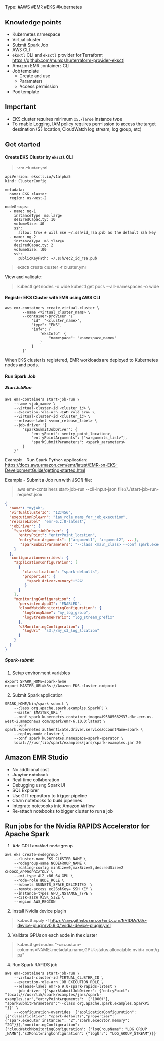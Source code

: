 Type: #AWS #EMR #EKS #kubernetes
## Knowledge points
- Kubernetes namespace
- Virtual cluster
- Submit Spark Job
- AWS CLI
- `eksctl` CLI and `eksctl` provider for Terraform: https://github.com/mumoshu/terraform-provider-eksctl
- Amazon EMR containers CLI
- Job template
  - Create and use
  - Paramaters
  - Access permission
- Pod template

## Important
- EKS cluster requires minimum `x5.xlarge` instance type
- To enable Logging, IAM policy requires permission to access the target destination (S3 location, CloudWatch log stream, log group, etc)

## Get started
#### Create EKS Cluster by `eksctl` CLI
> vim cluster.yml

```
apiVersion: eksctl.io/v1alpha5
kind: ClusterConfig

metadata:
  name: EKS-cluster
  region: us-west-2

nodeGroups:
  - name: ng-1
    instanceType: m5.large
    desiredCapacity: 10
    volumeSize: 80
    ssh:
      allow: true # will use ~/.ssh/id_rsa.pub as the default ssh key
  - name: ng-2
    instanceType: m5.xlarge
    desiredCapacity: 2
    volumeSize: 100
    ssh:
      publicKeyPath: ~/.ssh/ec2_id_rsa.pub
```
> eksctl create cluster -f cluster.yml

View and validate:
> kubectl get nodes -o wide
> kubectl get pods --all-namespaces -o wide

#### Register EKS Cluster with EMR using AWS CLI
```
aws emr-containers create-virtual-cluster \
        --name <virtual_cluster_name> \
        --container-provider '{
            "id": "<cluster_name>",
            "type": "EKS",
            "info": {
                "eksInfo": {
                    "namespace": "<namespace_name>"
                }
            }
        }'
``` 

When EKS cluster is registered, EMR workloads are deployed to Kubernetes nodes and pods. 

#### Run Spark Job
##### StartJobRun
```
aws emr-containers start-job-run \
    --name <job_name> \
    --virtual-cluster-id <cluster_id> \
    --execution-role-arn <IAM_role_arn> \
    --virtual-cluster-id <cluster_id> \
    --release-label <<emr_release_label> \
    --job-driver '{
        "sparkSubmitJobDriver": {
            "entryPoint": <entry_point_location>,
            "entryPointArguments": ["<arguments_list>"],
            "sparkSubmitParameters": <spark_parameters>
        }
    }'
```

Example - Run Spark Python application:
https://docs.aws.amazon.com/emr/latest/EMR-on-EKS-DevelopmentGuide/getting-started.html

Example - Submit a Job run with JSON file:
> aws emr-containers start-job-run --cli-input-json file://./start-job-run-request.json

```start-job-run-request.json
{
  "name": "myjob", 
  "virtualClusterId": "123456",  
  "executionRoleArn": "iam_role_name_for_job_execution", 
  "releaseLabel": "emr-6.2.0-latest", 
  "jobDriver": {
    "sparkSubmitJobDriver": {
      "entryPoint": "entryPoint_location",
      "entryPointArguments": ["argument1", "argument2", ...],  
       "sparkSubmitParameters": "--class <main_class> --conf spark.executor.instances=2 --conf spark.executor.memory=2G --conf spark.executor.cores=2 --conf spark.driver.cores=1"
    }
  }, 
  "configurationOverrides": {
    "applicationConfiguration": [
      {
        "classification": "spark-defaults", 
        "properties": {
          "spark.driver.memory":"2G"
         }
      }
    ], 
    "monitoringConfiguration": {
      "persistentAppUI": "ENABLED", 
      "cloudWatchMonitoringConfiguration": {
        "logGroupName": "my_log_group", 
        "logStreamNamePrefix": "log_stream_prefix"
      }, 
      "s3MonitoringConfiguration": {
        "logUri": "s3://my_s3_log_location"
      }
    }
  }
}
```

##### Spark-submit
1. Setup environment variables
```
export SPARK_HOME=spark-home
export MASTER_URL=k8s://Amazon EKS-cluster-endpoint
```

2. Submit Spark application
```
SPARK_HOME/bin/spark-submit \
    --class org.apache.spark.examples.SparkPi \
    --master $MASTER_URL \
    --conf spark.kubernetes.container.image=895885662937.dkr.ecr.us-west-2.amazonaws.com/spark/emr-6.10.0:latest \
    --conf spark.kubernetes.authenticate.driver.serviceAccountName=spark \
    --deploy-mode cluster \
    --conf spark.kubernetes.namespace=spark-operator \
    local:///usr/lib/spark/examples/jars/spark-examples.jar 20
```

## Amazon EMR Studio
- No addtiional cost
- Jupyter notebook
- Real-time collaboration
- Debugging using Spark UI
- SQL Explorer
- Use GIT repository to trigger pipeline
- Chain notebooks to build pipelines
- Integrate notebooks into Amazon Airflow
- Re-attach notebooks to bigger cluster to run a job
  

## Run jobs for the Nvidia RAPIDS Accelerator for Apache Spark
1. Add GPU enabled node group
```
aws eks create-nodegroup \
    --cluster-name EKS_CLUSTER_NAME \
    --nodegroup-name NODEGROUP_NAME \
    --scaling-config minSize=0,maxSize=5,desiredSize=2 CHOOSE_APPROPRIATELY \
    --ami-type AL2_x86_64_GPU \
    --node-role NODE_ROLE \
    --subnets SUBNETS_SPACE_DELIMITED  \
    --remote-access ec2SshKey= SSH_KEY \
    --instance-types GPU_INSTANCE_TYPE \
    --disk-size DISK_SIZE \
    --region AWS_REGION
 ```

2. Install Nvidia device plugin
> kubectl apply -f https://raw.githubusercontent.com/NVIDIA/k8s-device-plugin/v0.9.0/nvidia-device-plugin.yml

3. Validate GPUs on each node in the cluster
> kubectl get nodes  "-o=custom-columns=NAME:.metadata.name,GPU:.status.allocatable.nvidia\.com/gpu"

4. Run Spark RAPIDS job
```
aws emr-containers start-job-run \
    --virtual-cluster-id VIRTUAL_CLUSTER_ID \
    --execution-role-arn JOB_EXECUTION_ROLE \
    --release-label emr-6.9.0-spark-rapids-latest \
    --job-driver '{"sparkSubmitJobDriver": {"entryPoint": "local:///usr/lib/spark/examples/jars/spark-examples.jar","entryPointArguments":  ["10000"], "sparkSubmitParameters":"--class org.apache.spark.examples.SparkPi "}}' \
    ---configuration-overrides '{"applicationConfiguration": [{"classification": "spark-defaults","properties": {"spark.executor.instances": "2","spark.executor.memory": "2G"}}],"monitoringConfiguration": {"cloudWatchMonitoringConfiguration": {"logGroupName": "LOG_GROUP _NAME"},"s3MonitoringConfiguration": {"logUri": "LOG_GROUP_STREAM"}}}'